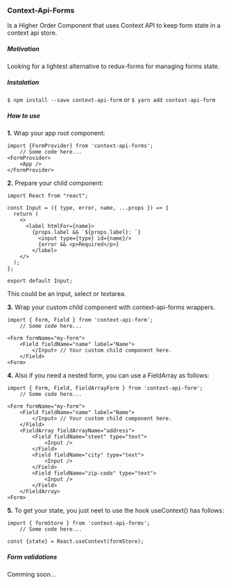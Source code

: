 ### Context-Api-Forms

Is a Higher Order Component that uses Context API to keep form state in a context api store.

##### Motivation

Looking for a lightest alternative to redux-forms for managing forms state.

##### Instalation

`$ npm install --save context-api-form`
or
`$ yarn add context-api-form`

##### How to use

**1.** Wrap your app root component:

```
import {FormProvider} from 'context-api-forms';
    // Some code here...
<FormProvider>
    <App />
</FormProvider>
```

**2.** Prepare your child component:

```
import React from "react";

const Input = ({ type, error, name, ...props }) => {
  return (
    <>
      <label htmlFor={name}>
        {props.label && `${props.label}: `}
          <input type={type} id={name}/>
          {error && <p>Required</p>}
        </label>
    </>
  );
};

export default Input;
```

This could be an input, select or textarea.

**3.** Wrap your custom child component with context-api-forms wrappers.

```
import { Form, Field } from 'context-api-form';
    // Some code here...

<Form formName="my-form">
    <Field fieldName="name" label="Name">
        </Input> // Your custom child component here.
    </Field>
<Form>
```

**4.** Also if you need a nested form, you can use a FieldArray as follows:

```
import { Form, Field, FieldArrayForm } from 'context-api-form';
    // Some code here...

<Form formName="my-form">
    <Field fieldName="name" label="Name">
        </Input> // Your custom child component here.
    </Field>
    <FieldArray fieldArrayName="address">
        <Field fieldName="steet" type="text">
            <Input />
        </Field>
        <Field fieldName="city" type="text">
            <Input />
        </Field>
        <Field fieldName="zip-code" type="text">
            <Input />
        </Field>
    </FieldArray>
<Form>
```

**5.** To get your state, you just neet to use the hook useContext() has follows:

```
import { formStore } from 'context-api-forms';
    // Some code here...

const {state} = React.useContext(formStore);
```

##### Form validations

Comming soon...
